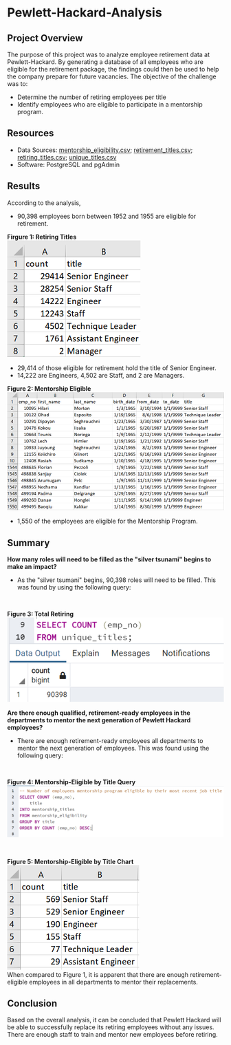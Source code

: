 # Pewlett-Hackard-Analysis

## Project Overview
The purpose of this project was to analyze employee retirement data at Pewlett-Hackard. By generating a database of all employees who are eligible for the retirement package, the findings could then be used to help the company prepare for future vacancies. The objective of the challenge was to:

- Determine the number of retiring employees per title
- Identify employees who are eligible to participate in a mentorship program.

## Resources
- Data Sources: [mentorship_eligibility.csv](Data/mentorship_eligibility.csv); [retirement_titles.csv](Data/retirement_titles.csv); [retiring_titles.csv](Data/retiring_titles.csv); [unique_titles.csv](Data/unique_titles.csv)
- Software: PostgreSQL and pgAdmin

## Results
According to the analysis,
- 90,398 employees born between 1952 and 1955 are eligible for retirement.

**Firgure 1: Retiring Titles**
<br>
![Retiring_Titles](Resources/retiring_titles.png)
- 29,414 of those eligible for retirement hold the title of Senior Engineer.
- 14,222 are Engineers, 4,502 are Staff, and 2 are Managers.

**Figure 2: Mentorship Eligible**
<br>
![Mentorship_Eligible](Resources/mentorship_eligibility.png)
- 1,550 of the employees are eligible for the Mentorship Program.

## Summary
**How many roles will need to be filled as the "silver tsunami" begins to make an impact?**
<br>
- As the "silver tsumani" begins, 90,398 roles will need to be filled. This was found by using the following query:
<br>

**Figure 3: Total Retiring**
<br>
![Total_Retiring](Resources/total_retiring_code.png)
<br>

**Are there enough qualified, retirement-ready employees in the departments to mentor the next generation of Pewlett Hackard employees?**
<br>
- There are enough retirement-ready employees all departments to mentor the next generation of employees. This was found using the following query:
<br>

**Figure 4: Mentorship-Eligible by Title Query**
<br>
![Mentorship_by_Title](Resources/mentorship_by_title.png)
<br>

<br>

**Figure 5: Mentorship-Eligible by Title Chart**
<br>
![Mentorship_Titles](Resources/mentorship_titles.png)
<br>
When compared to Figure 1, it is apparent that there are enough retirement-eligible employees in all departments to mentor their replacements.

## Conclusion
Based on the overall analysis, it can be concluded that Pewlett Hackard will be able to successfully replace its retiring employees without any issues. There are enough staff to train and mentor new employees before retiring.

